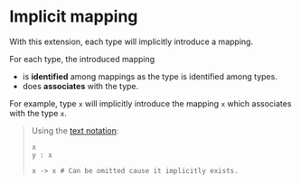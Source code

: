 # Implicit mapping

With this extension, each type will implicitly introduce a mapping.

For each type, the introduced mapping

- is **identified** among mappings as the type is identified among types.
- does **associates** with the type.

For example, type `x` will implicitly introduce the mapping `x` which associates with the type `x`.

> Using the [text notation](text-notation.md):
>
> ```type-mapping
> x
> y : x
> 
> x -> x # Can be omitted cause it implicitly exists.
> ```